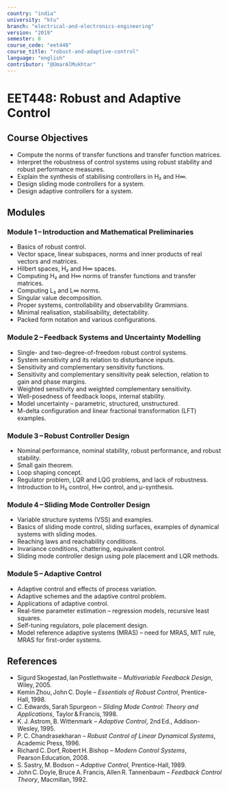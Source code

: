 ```yaml
---
country: "india"
university: "ktu"
branch: "electrical-and-electronics-engineering"
version: "2019"
semester: 8
course_code: "eet448"
course_title: "robust-and-adaptive-control"
language: "english"
contributor: "@UmarAlMukhtar"
---
```


# EET448: Robust and Adaptive Control  

## Course Objectives  
- Compute the norms of transfer functions and transfer function matrices.  
- Interpret the robustness of control systems using robust stability and robust performance measures.  
- Explain the synthesis of stabilising controllers in H₂ and H∞.  
- Design sliding mode controllers for a system.  
- Design adaptive controllers for a system.  

## Modules  

### Module 1 – Introduction and Mathematical Preliminaries  
- Basics of robust control.  
- Vector space, linear subspaces, norms and inner products of real vectors and matrices.  
- Hilbert spaces, H₂ and H∞ spaces.  
- Computing H₂ and H∞ norms of transfer functions and transfer matrices.  
- Computing L₂ and L∞ norms.  
- Singular value decomposition.  
- Proper systems, controllability and observability Grammians.  
- Minimal realisation, stabilisability, detectability.  
- Packed form notation and various configurations.  

### Module 2 – Feedback Systems and Uncertainty Modelling  
- Single- and two-degree-of-freedom robust control systems.  
- System sensitivity and its relation to disturbance inputs.  
- Sensitivity and complementary sensitivity functions.  
- Sensitivity and complementary sensitivity peak selection, relation to gain and phase margins.  
- Weighted sensitivity and weighted complementary sensitivity.  
- Well-posedness of feedback loops, internal stability.  
- Model uncertainty – parametric, structured, unstructured.  
- M-delta configuration and linear fractional transformation (LFT) examples.  

### Module 3 – Robust Controller Design  
- Nominal performance, nominal stability, robust performance, and robust stability.  
- Small gain theorem.  
- Loop shaping concept.  
- Regulator problem, LQR and LQG problems, and lack of robustness.  
- Introduction to H₂ control, H∞ control, and μ-synthesis.  

### Module 4 – Sliding Mode Controller Design  
- Variable structure systems (VSS) and examples.  
- Basics of sliding mode control, sliding surfaces, examples of dynamical systems with sliding modes.  
- Reaching laws and reachability conditions.  
- Invariance conditions, chattering, equivalent control.  
- Sliding mode controller design using pole placement and LQR methods.  

### Module 5 – Adaptive Control  
- Adaptive control and effects of process variation.  
- Adaptive schemes and the adaptive control problem.  
- Applications of adaptive control.  
- Real-time parameter estimation – regression models, recursive least squares.  
- Self-tuning regulators, pole placement design.  
- Model reference adaptive systems (MRAS) – need for MRAS, MIT rule, MRAS for first-order systems.  

## References  
- Sigurd Skogestad, Ian Postlethwaite – *Multivariable Feedback Design*, Wiley, 2005.  
- Kemin Zhou, John C. Doyle – *Essentials of Robust Control*, Prentice-Hall, 1998.  
- C. Edwards, Sarah Spurgeon – *Sliding Mode Control: Theory and Applications*, Taylor & Francis, 1998.  
- K. J. Astrom, B. Wittenmark – *Adaptive Control*, 2nd Ed., Addison-Wesley, 1995.  
- P. C. Chandrasekharan – *Robust Control of Linear Dynamical Systems*, Academic Press, 1996.  
- Richard C. Dorf, Robert H. Bishop – *Modern Control Systems*, Pearson Education, 2008.  
- S. Sastry, M. Bodson – *Adaptive Control*, Prentice-Hall, 1989.  
- John C. Doyle, Bruce A. Francis, Allen R. Tannenbaum – *Feedback Control Theory*, Macmillan, 1992.  
